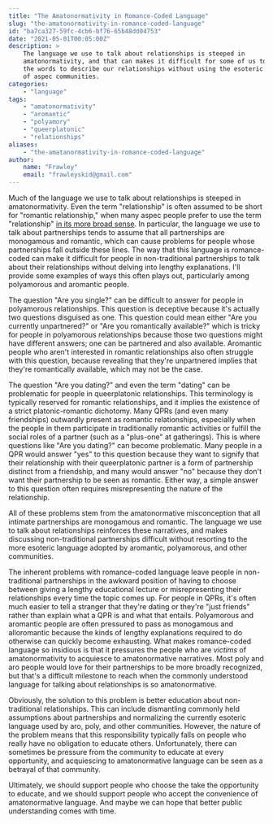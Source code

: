 ```yaml
---
title: "The Amatonormativity in Romance-Coded Language"
slug: "the-amatonormativity-in-romance-coded-language"
id: "ba7ca327-59fc-4cb6-bf76-65b48dd04753"
date: "2021-05-01T00:05:00Z"
description: >
    The language we use to talk about relationships is steeped in
    amatonormativity, and that can makes it difficult for some of us to find
    the words to describe our relationships without using the esoteric language
    of aspec communities.
categories:
    - "language"
tags:
    - "amatonormativity"
    - "aromantic"
    - "polyamory"
    - "queerplatonic"
    - "relationships"
aliases:
    - "the-amatanormativity-in-romance-coded-language"
author:
    name: "Frawley"
    email: "frawleyskid@gmail.com"
---
```


Much of the language we use to talk about relationships is steeped in
amatonormativity. Even the term "relationship" is often assumed to be short for
"romantic relationship," when many aspec people prefer to use the term
"relationship" [in its more broad
sense](https://theacetheist.wordpress.com/2019/08/11/relationship-partnership/).
In particular, the language we use to talk about partnerships tends to assume
that all partnerships are monogamous and romantic, which can cause problems for
people whose partnerships fall outside these lines. The way that this language
is romance-coded can make it difficult for people in non-traditional
partnerships to talk about their relationships without delving into lengthy
explanations. I'll provide some examples of ways this often plays out,
particularly among polyamorous and aromantic people.

The question "Are you single?" can be difficult to answer for people in
polyamorous relationships. This question is deceptive because it's actually two
questions disguised as one. This question could mean either "Are you currently
unpartnered?" or "Are you romantically available?" which is tricky for people
in polyamorous relationships because those two questions might have different
answers; one can be partnered and also available. Aromantic people who aren't
interested in romantic relationships also often struggle with this question,
because revealing that they're unpartnered implies that they're romantically
available, which may not be the case.

The question "Are you dating?" and even the term "dating" can be problematic
for people in queerplatonic relationships. This terminology is typically
reserved for romantic relationships, and it implies the existence of a strict
platonic-romantic dichotomy. Many QPRs (and even many friendships) outwardly
present as romantic relationships, especially when the people in them
participate in traditionally romantic activities or fulfill the social roles of
a partner (such as a "plus-one" at gatherings). This is where questions like
"Are you dating?" can become problematic. Many people in a QPR would answer
"yes" to this question because they want to signify that their relationship
with their queerplatonic partner is a form of partnership distinct from a
friendship, and many would answer "no" because they don't want their
partnership to be seen as romantic. Either way, a simple answer to this
question often requires misrepresenting the nature of the relationship.

All of these problems stem from the amatonormative misconception that all
intimate partnerships are monogamous and romantic. The language we use to talk
about relationships reinforces these narratives, and makes discussing
non-traditional partnerships difficult without resorting to the more esoteric
language adopted by aromantic, polyamorous, and other communities.

The inherent problems with romance-coded language leave people in
non-traditional partnerships in the awkward position of having to choose
between giving a lengthy educational lecture or misrepresenting their
relationships every time the topic comes up. For people in QPRs, it's often
much easier to tell a stranger that they're dating or they're "just friends"
rather than explain what a QPR is and what that entails. Polyamorous and
aromantic people are often pressured to pass as monogamous and alloromantic
because the kinds of lengthy explanations required to do otherwise can quickly
become exhausting. What makes romance-coded language so insidious is that it
pressures the people who are *victims* of amatonormativity to acquiesce to
amatonormative narratives. Most poly and aro people would love for their
partnerships to be more broadly recognized, but that's a difficult milestone to
reach when the commonly understood language for talking about relationships is
so amatonormative.

Obviously, the solution to this problem is better education about
non-traditional relationships. This can include dismantling commonly held
assumptions about partnerships and normalizing the currently esoteric language
used by aro, poly, and other communities. However, the nature of the problem
means that this responsibility typically falls on people who really have no
obligation to educate others. Unfortunately, there can sometimes be pressure
from the community to educate at every opportunity, and acquiescing to
amatonormative language can be seen as a betrayal of that community.

Ultimately, we should support people who choose the take the opportunity to
educate, and we should support people who accept the convenience of
amatonormative language. And maybe we can hope that better public understanding
comes with time.
